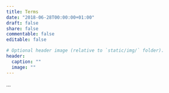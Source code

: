 ```yaml
---
title: Terms
date: "2018-06-28T00:00:00+01:00"
draft: false 
share: false
commentable: false
editable: false

# Optional header image (relative to `static/img/` folder).
header:
  caption: ""
  image: ""
---
```


...
